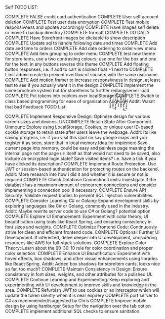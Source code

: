 Self TODO LIST:

COMPLETE FALSE credit card authentication
COMPLETE User self account deletion 
COMPLETE Test user data encryption 
COMPLETE Test mobile responsivness and update accordingly 
COMPLETE Have images self delete or move to backup directory 
COMPLETE formatt COMPLETE DO DAILY
COMPLETE Have Storefront images be clickable to show description 
COMPLETE Update sql to handle following date and times
COMPLETE Add date and time to orders 
COMPLETE Add date ordering to order view menu 
COMPLETE Add item grouping to order menu 
COMPLETE test new theme for storeItems, use a two contrasting colours, use one for the box and one for the text, in any buttons reverse this theme 
COMPLETE Add floating button responses, i.e. if add to cart is clicked float +1 next to 
COMPLETE Limit admin create to prevent overflow of suusers with the same username
COMPLETE Add motion framer to increase responsivness in design, at least test to see if you actually want it in the design 
COMPLETE Implement the same brochure system but for storeItems to further reduce server load
COMPLETE Put tokens into cookies over localStorage
COMPLETE Switch to class based programming for ease of organisation A̢͉͍͙͇͌̔̄͝ǘ̷̠̥̳̮̜͜g̸͙͓͎͍̟̟̐̉̇̍͊͆͝h̵͔͉̰̬͑͋͝u̵̹̳̜̳͕͌̃̅͊g̸͚̗͍̦̞͚͋͑̂̆̍̈́͆͜h̶̢̗̮͙̖͖̓͗̓̍̏̒̊̔̕
    Addit:
        Wasnt that bad
Feedback TODO List:

COMPLETE Implement Responsive Design: Optimize design for various screen sizes and devices.
UNCOMPLETE Retain State After Component Unmount: Explore using LocalStorage, Cookies, or unique user ID-based cookie storage to retain state after users leave the webpage.
    Addit: 
        Its like saving progress, i.e. if you visit this spot on say google maps and you register it as seen, store that in local memory 
            Idea for implemen:
                Save current page into memory, could be easy and painless page meaning the internal page not the page url itself as that would not need to be saved, also include an encrypted login state?
                Save visited items? i.e. have a tick if you have clicked its description?
COMPLETE Implement Route Protection: Use JWT or session-based authentication for protecting routes on the backend.
    Addit: 
        More research into how i did it and whether it is secure or not is required 
COMPLETE Check Database Connection Limits: Investigate if the database has a maximum amount of concurrent connections and consider implementing a connection pool if necessary.
COMPLETE Ensure API Security: Validate request bodies to prevent SQL Injection vulnerabilities.
COMPLETE Consider Learning C# or Golang: Expand development skills by exploring languages like C# or Golang, commonly used in the industry.
    Addit: 
        Maybe rewrite server code to use C# or Golang? potential option
COMPLETE Explore UI Enhancement: Experiment with color theory, UI beautification using tools like React Spring, and ensuring consistency in font sizes and weights.
COMPLETE Optimize Frontend Code: Continuously strive for clean and efficient frontend code.
COMPLETE Optional: Further UI Development: If interested, delve deeper into UI development, considering resources like AWS for full-stack solutions.
COMPLETE Explore Color Theory: Learn about the 60-30-10 rule for color coordination and proper color selection.
COMPLETE Enhance UI Beautification: Experiment with hover effects, box shadows, and other visual enhancements using libraries like React Spring.
    Addit: 
        Added box shadows for storeItem cards, looks nice so far, too much?
COMPLETE Maintain Consistency in Design: Ensure consistency in font sizes, weights, and other attributes for a polished UI.
COMPLETE Continue Learning and Experimenting: Keep exploring and experimenting with UI development to improve skills and knowledge in the area.
COMPLETE Refurbish JWT to use cookies or an interceptor which will update the token silently when it is near expirery 
COMPLETE port server to C# as recommended/suggested by Chris
COMPLETE Improve mobile design by using hamburger Setup for the navigation over the tab option
COMPLETE implement additional SQL checks to ensure sanitation 